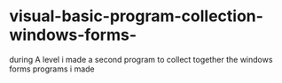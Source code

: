 # visual-basic-program-collection-windows-forms-
during A level i made a second program to collect together the windows forms programs i made
